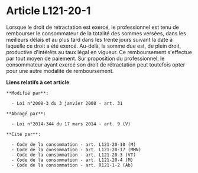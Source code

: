 # Article L121-20-1

Lorsque le droit de rétractation est exercé, le professionnel est tenu de rembourser le consommateur de la totalité des
sommes versées, dans les meilleurs délais et au plus tard dans les trente jours suivant la date à laquelle ce droit a été
exercé. Au-delà, la somme due est, de plein droit, productive d'intérêts au taux légal en vigueur. Ce remboursement
s'effectue par tout moyen de paiement. Sur proposition du professionnel, le consommateur ayant exercé son droit de
rétractation peut toutefois opter pour une autre modalité de remboursement.

**Liens relatifs à cet article**

	**Modifié par**:

	  - Loi n°2008-3 du 3 janvier 2008 - art. 31

	**Abrogé par**:

	  - Loi n°2014-344 du 17 mars 2014 - art. 9 (V)

	**Cité par**:

	  - Code de la consommation - art. L121-20-10 (M)
	  - Code de la consommation - art. L121-20-17 (MMN)
	  - Code de la consommation - art. L121-20-3 (VT)
	  - Code de la consommation - art. L121-20-4 (M)
	  - Code de la consommation - art. R121-1-2 (Ab)
